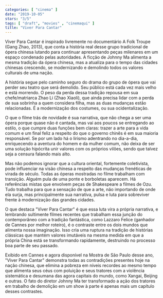 ```yaml
---
categories: [ "cinema" ]
date: "2019-10-05"
stars: "3/5"
tags: [ "draft", "movies" , "cinemaqui" ]
title: "Viver Para Cantar"
---
```

Viver Para Cantar é inspirado livremente no documentário A Folk Troupe
(Gang Zhao, 2013), que conta a história real desse grupo tradicional de
ópera chinesa lutando para continuar apresentando peças milenares em
um espaço condenado pelas autoridades. A ficção de Johnny Ma alimenta
a mesma tradição da ópera chinesa, mas a atualiza para o tempo das
cidades chinesas crescendo, se modernizando e demolindo todos os valores
culturais de uma nação.

A história segue pelo caminho seguro do drama do grupo de ópera que
vai perder seu teatro que será demolido. Seu público está cada vez
mais velho e está morrendo. O peso da perda dessa tradição repousa em
sua chefe/matriarca Zhao Li (Zhao Xiaoli), que ainda precisa lidar com a
perda de sua sobrinha a quem considera filha, mas as duas mudanças estão
relacionadas. É a modernização dos costumes, ou sua ocidentalização.

O que o filme trás de novidade é sua narrativa, que não chega a ser
uma ópera porque quase não é cantada, mas vai aos poucos se entregando
ao estilo, o que cumpre duas funções bem claras: trazer a arte para
a vida comum e um final feliz a respeito do que o governo chinês é
em sua maioria responsável. Se por um lado há o lirismo adentrando no
dia-a-dia, enriquecendo a aventura do homem e da mulher comum, não deixa
de ser uma solução hipócrita unir valores com os próprios vilões,
sendo que talvez seja a censura falando mais alto.

Mas não podemos ignorar que a cultura oriental, fortemente coletivista,
pode influenciar na visão chinesa a respeito das mudanças frenéticas
de virada de século. Todas as óperas mostradas no filme trabalham
com transição. Alguém pula de uma ponte e borboletas aparecem. Há
referências mistas que envolvem peças de Shakespeare a filmes de
Ozu. Tudo trabalha para que a sensação de que a arte, não importando
de onde ela surja, mas principalmente sua narrativa, pulsa e luta para
sobreviver frente à modernização das grandes cidades.

O que destaca "Viver Para Cantar" é que essa luta vira a própria
narrativa, e lembrando sultimente filmes recentes que trabalham essa
junção do contemporâneo com a tradição fantástica, como Lazzaro
Felice (ganhador de Cannes por melhor roteiro), é o contraste entre os
dois mundos que alimenta nossa imaginação. Isso cria uma ruptura na
tradição de histórias clássicas que mantém valores imutáveis na
mesma medida em que a própria China está se transformando rapidamente,
destruindo no processo boa parte de seu passado.

Exibido em Cannes e agora disponível na Mostra de São Paulo desse
ano, "Viver Para Cantar" demonstra todas as contradições presentes
hoje na nação chinesa, que elimina a pobreza em níveis recordes ao
mesmo tempo que alimenta seus céus com poluição e seus tratores com
a violência sistemática e desumana das agora capitais do mundo, como
Xangai, Beijing e outras. O fato do diretor Johnny Ma ter transformado
a ação dos tratores em trabalho de demolição em um show à parte é
apenas mais um capítulo desses contrastes.

